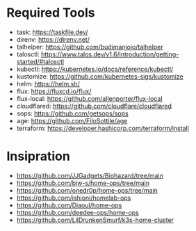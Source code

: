 # Required Tools
* task: https://taskfile.dev/
* direnv: https://direnv.net/
* talhelper: https://github.com/budimanjojo/talhelper
* talosctl: https://www.talos.dev/v1.6/introduction/getting-started/#talosctl
* kubectl: https://kubernetes.io/docs/reference/kubectl/
* kustomize: https://github.com/kubernetes-sigs/kustomize
* helm: https://helm.sh/
* flux: https://fluxcd.io/flux/
* flux-local: https://github.com/allenporter/flux-local
* cloudflared: https://github.com/cloudflare/cloudflared
* sops: https://github.com/getsops/sops
* age: https://github.com/FiloSottile/age
* terraform: https://developer.hashicorp.com/terraform/install

# Insipration
* https://github.com/JJGadgets/Biohazard/tree/main
* https://github.com/bjw-s/home-ops/tree/main
* https://github.com/onedr0p/home-ops/tree/main
* https://github.com/ishioni/homelab-ops
* https://github.com/Diaoul/home-ops
* https://github.com/deedee-ops/home-ops
* https://github.com/LilDrunkenSmurf/k3s-home-cluster